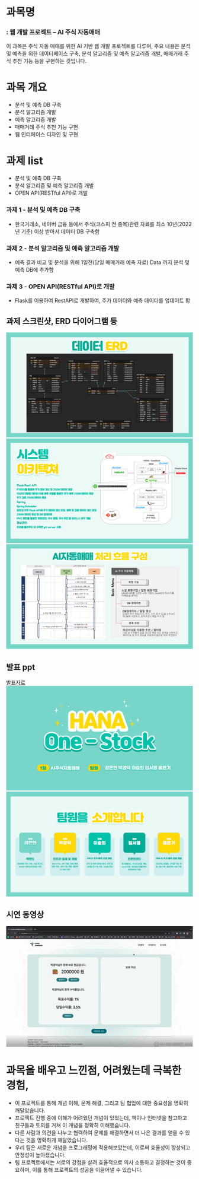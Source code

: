 # 과목명

### : 웹 개발 프로젝트 – AI 주식 자동매매

이 과목은 주식 자동 매매를 위한 AI 기반 웹 개발 프로젝트를 다루며, 주요 내용은 분석 및 예측을 위한 데이터베이스 구축, 분석 알고리즘 및 예측 알고리즘 개발, 매매거래 주식 추천 기능 등을 구현하는 것입니다.

# 과목 개요

- 분석 및 예측 DB 구축
- 분석 알고리즘 개발
- 예측 알고리즘 개발
- 매매거래 주식 추천 기능 구현
- 웹 인터페이스 디자인 및 구현

# 과제 list

- 분석 및 예측 DB 구축
- 분석 알고리즘 및 예측 알고리즘 개발
- OPEN API(RESTful API)로 개발

### 과제 1 - 분석 및 예측 DB 구축
- 한국거래소, 네이버 금융 등에서 주식(코스피 전 종목)관련 자료를 최소 10년(2022년 기준) 이상 받아서 데이터 DB 구축함

### 과제 2 - 분석 알고리즘 및 예측 알고리즘 개발
- 예측 결과 비교 및 분석을 위해 1일전(당일 매매거래 예측 자료) Data 까지 분석 및 예측 DB에 추가함

### 과제 3 - OPEN API(RESTful API)로 개발
- Flask를 이용하여 RestAPI로 개발하여, 주가 데이터와 예측 데이터를 업데이트 함

## 과제 스크린샷, ERD 다이어그램 등
   <img src="erd.png"/>
   <img src="system.png"/>
   <img src="system2.png"/>

## 발표 ppt
   [발표자료](/ppt.pdf)
   <img src="ppt.png"/>
   <img src="team.png"/>

## 시연 동영상  
[![시연영상](video.png)](https://youtu.be/6wMFATMGVQQ)

# 과목을 배우고 느낀점, 어려웠는데 극복한 경험,  
  - 이 프로젝트를 통해 개념 이해, 문제 해결, 그리고 팀 협업에 대한 중요성을 명확히 깨달았습니다.
  - 프로젝트 진행 중에 이해가 어려웠던 개념이 있었는데, 책이나 인터넷을 참고하고 친구들과 토의를 거쳐 이 개념을 정확히 이해했습니다.
  - 다른 사람과 의견을 나누고 협력하여 문제를 해결하면서 더 나은 결과를 얻을 수 있다는 것을 명확하게 깨달았습니다.
  - 우리 팀은 새로운 개념을 프로그래밍에 적용해보았는데, 이로써 효율성이 향상되고 안정성이 높아졌습니다.
  - 팀 프로젝트에서는 서로의 강점을 살려 효율적으로 의사 소통하고 결정하는 것이 중요하며, 이를 통해 프로젝트의 성공을 이끌어낼 수 있습니다.
